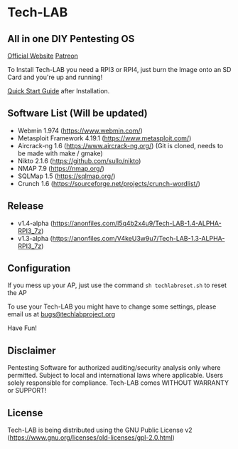 # Tech-LAB

## All in one DIY Pentesting OS

[Official Website](https://www.techlabproject.org) [Patreon](https://www.patreon.com/techlabproject)

To Install Tech-LAB you need a RPI3 or RPI4, just burn the Image onto an SD Card and you're up and running!

[Quick Start Guide](https://venngage.net/ps/g2mHoPOLVH4/tech-lab-quick-start-guide) after Installation.


## Software List (Will be updated)

- Webmin 1.974 (https://www.webmin.com/)
- Metasploit Framework 4.19.1 (https://www.metasploit.com/)
- Aircrack-ng 1.6 (https://www.aircrack-ng.org/) (Git is cloned, needs to be made with make / gmake)
- Nikto 2.1.6 (https://github.com/sullo/nikto)
- NMAP 7.9 (https://nmap.org/)
- SQLMap 1.5 (https://sqlmap.org/)
- Crunch 1.6 (https://sourceforge.net/projects/crunch-wordlist/)


## Release
- v1.4-alpha (https://anonfiles.com/l5q4b2x4u9/Tech-LAB-1.4-ALPHA-RPI3_7z)
- v1.3-alpha (https://anonfiles.com/V4keU3w9u7/Tech-LAB-1.3-ALPHA-RPI3_7z)


## Configuration

If you mess up your AP, just use the command `sh techlabreset.sh` to reset the AP

To use your Tech-LAB you might have to change some settings, please email us at bugs@techlabproject.org

Have Fun!


## Disclaimer

Pentesting Software for authorized auditing/security analysis only where permitted. Subject to local and international laws where applicable. Users solely responsible for compliance. Tech-LAB comes WITHOUT WARRANTY or SUPPORT!


## License
Tech-LAB is being distributed using the GNU Public License v2 (https://www.gnu.org/licenses/old-licenses/gpl-2.0.html)
